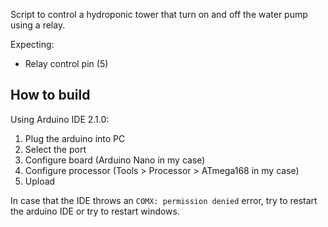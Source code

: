 Script to control a hydroponic tower that turn on and off the water pump using a relay. 

Expecting:
- Relay control pin (5)

## How to build

Using Arduino IDE 2.1.0:

1. Plug the arduino into PC
2. Select the port
3. Configure board (Arduino Nano in my case)
4. Configure processor (Tools > Processor > ATmega168 in my case)
5. Upload

In case that the IDE throws an `COMX: permission denied` error, try to restart the arduino IDE or try to restart windows.

